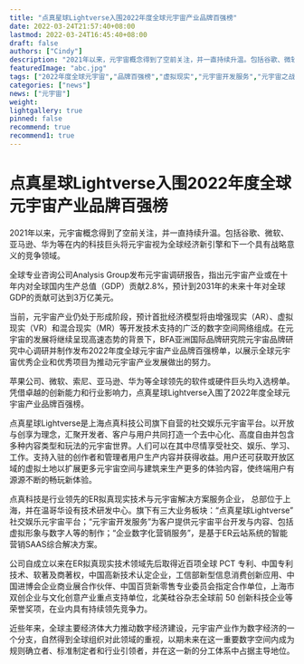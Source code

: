 ```yaml
---
title: "点真星球Lightverse入围2022年度全球元宇宙产业品牌百强榜"
date: 2022-03-24T21:57:40+08:00
lastmod: 2022-03-24T16:45:40+08:00
draft: false
authors: ["Cindy"]
description: "2021年以来，元宇宙概念得到了空前关注，并一直持续升温。包括谷歌、微软、亚马逊、华为等在内的科技巨头将元宇宙视为全球经济新引擎和下一个具有战略意义的竞争领域。"
featuredImage: "abc.jpg"
tags: ["2022年度全球元宇宙","品牌百强榜","虚拟现实","元宇宙开发服务","元宇宙之战"]
categories: ["news"]
news: ["元宇宙"]
weight: 
lightgallery: true
pinned: false
recommend: true
recommend1: true
---
```


# 点真星球Lightverse入围2022年度全球元宇宙产业品牌百强榜

2021年以来，元宇宙概念得到了空前关注，并一直持续升温。包括谷歌、微软、亚马逊、华为等在内的科技巨头将元宇宙视为全球经济新引擎和下一个具有战略意义的竞争领域。

全球专业咨询公司Analysis Group发布元宇宙调研报告，指出元宇宙产业或在十年内对全球国内生产总值（GDP）贡献2.8%，预计到2031年的未来十年对全球GDP的贡献可达到3万亿美元。

当前，元宇宙产业仍处于形成阶段，预计首批经济模型将由增强现实（AR）、虚拟现实（VR）和混合现实（MR）等开发技术支持的广泛的数字空间网络组成。在元宇宙的发展将继续呈现高速态势的背景下，BFA亚洲国际品牌研究院元宇宙品牌研究中心调研并制作发布2022年度全球元宇宙产业品牌百强榜单，以展示全球元宇宙优秀企业和优秀项目为推动元宇宙产业发展做出的努力。

苹果公司、微软、索尼、亚马逊、华为等全球领先的软件或硬件巨头均入选榜单。凭借卓越的创新能力和行业影响力，点真星球Lightverse入围了2022年度全球元宇宙产业品牌百强榜。

点真星球Lightverse是上海点真科技公司旗下自营的社交娱乐元宇宙平台。以开放与创享为理念，汇聚开发者、客户与用户共同打造一个去中心化、高度自由并包含多种内容类型和玩法的元宇宙世界。人们可以在其中尽情享受社交、娱乐、学习、工作。支持入驻的创作者和管理者用户生产内容并获得收益。用户还可获取开放区域的虚拟土地以扩展更多元宇宙空间与建筑来生产更多的体验内容，使终端用户有源源不断的畅玩新体验。

点真科技是行业领先的ER拟真现实技术与元宇宙解决方案服务企业， 总部位于上海，并在温哥华设有技术研发中心。旗下有三大业务板块：“点真星球Lightverse” 社交娱乐元宇宙平台；“元宇宙开发服务”为客户提供元宇宙平台开发与内容、包括虚拟形象与数字人等的制作；“企业数字化营销服务”，是基于ER云站系统的智能营销SAAS综合解决方案。

公司自成立以来在ER拟真现实技术领域先后取得近百项全球 PCT 专利、中国专利技术、软著及商著权，中国高新技术认定企业，工信部新型信息消费创新应用、中国进博会企业商业展合作伙伴、中国百货新零售专业委员会指定合作单位，上海市双创企业与文化创意产业重点支持单位，北美硅谷杂志全球前 50 创新科技企业等荣誉奖项，在业内具有持续领先竞争力。

近些年来，全球主要经济体大力推动数字经济建设，元宇宙产业作为数字经济的一个分支，自然得到全球组织对此领域的重视，以期未来在这一重要数字空间内成为规则确立者、标准制定者和行业引领者，并在这一新的分工体系中占据主导地位。

